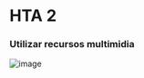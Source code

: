 # HTA 2
### Utilizar recursos multimidia

![image](https://github.com/user-attachments/assets/19d132ee-70fa-44bd-a984-71c9b1dd88f7)


